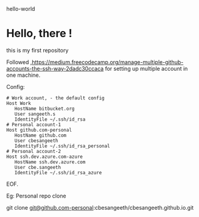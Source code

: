hello-world

Hello, there !
===========

this is my first repository

Followed ,https://medium.freecodecamp.org/manage-multiple-github-accounts-the-ssh-way-2dadc30ccaca for setting up multiple account in one machine.

Config:
```
# Work account, - the default config
Host Work
   HostName bitbucket.org
   User sangeeth.s
   IdentityFile ~/.ssh/id_rsa
# Personal account-1
Host github.com-personal
   HostName github.com
   User cbesangeeth
   IdentityFile ~/.ssh/id_rsa_personal
# Personal account-2
Host ssh.dev.azure.com-azure
   HostName ssh.dev.azure.com
   User cbe.sangeeth
   IdentityFile ~/.ssh/id_rsa_azure
```
EOF.

Eg: 
Personal repo clone

git clone git@github.com-personal:cbesangeeth/cbesangeeth.github.io.git
